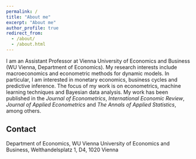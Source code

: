 ```yaml
---
permalink: /
title: "About me"
excerpt: "About me"
author_profile: true
redirect_from: 
  - /about/
  - /about.html
---
```


I am an Assistant Professor at Vienna University of Economics and Business (WU Vienna, Department of Economics). My research interests include macroeconomics and econometric methods for dynamic models. In particular, I am interested in monetary economics, business cycles and predictive inference. The focus of my work is on econometrics, machine learning techniques and Bayesian data analysis. My work has been published in the _Journal of Econometrics_, _International Economic Review_, _Journal of Applied Econometrics_ and _The Annals of Applied Statistics_, among others.

Contact
-----
Department of Economics, WU Vienna University of Economics and Business, Welthandelsplatz 1, D4, 1020 Vienna
